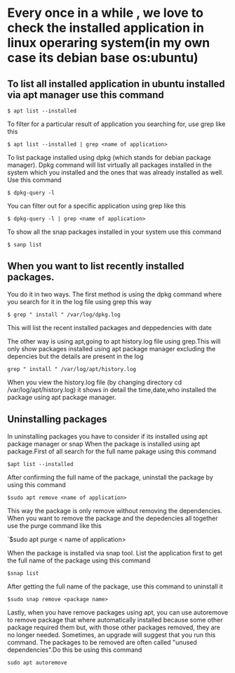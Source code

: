 # Every once in a while , we love to check the installed application in linux operaring system(in my own case its debian base os:ubuntu)
## To list all installed application in ubuntu installed via apt manager use this command 

`$ apt list --installed`

To filter for a particular result of application you searching for, use grep like this

`$ apt list --installed | grep <name of application>`

To list package installed using dpkg (which stands for debian package manager). Dpkg command will list virtually all packages installed in the system which you installed and the ones that was already installed as well. Use this command

`$ dpkg-query -l`

You can filter out for a specific application using grep like this

`$ dpkg-query -l | grep <name of application> `

To show all the snap packages installed in your system use this command

`$ sanp list`

## When you want to list recently installed packages.
You do it in two ways. The first method is using the dpkg command where you search for it in the log file using grep this way 

`$ grep " install " /var/log/dpkg.log`

This will list the recent installed packages and deppedencies with date

The other way is using apt,going to apt history.log file using grep.This will only show packages installed using apt package manager excluding the depencies but the details are present in the log 

`grep " install " /var/log/apt/history.log`

When you view the history.log file (by changing directory cd /var/log/apt/history.log) it shows in detail the time,date,who installed the package using apt package manager.

## Uninstalling packages
In uninstalling packages you have to consider if its installed using apt package manager or snap 
When the package is installed using apt package.First of all search for the full name pakage using this command

`$apt list --installed`

After confirming the full name of the package, uninstall the package by using this command

`$sudo apt remove <name of application>`

This way the package is only remove without removing the dependencies. When you want to remove the package and the depedencies all together use the purge command like this 

`$sudo apt purge < name of application>

When the package is installed via snap tool. List the application first to get the full name of the package using this command 

`$snap list`

After getting the full name of the package, use this command to uninstall it

`$sudo snap remove <package name>`
 
 Lastly, when you have remove packages using apt, you can use autoremove to remove package that where automatically installed because some other package required them but, with those other packages removed, they are no longer needed. Sometimes, an upgrade will suggest that you run this command. The packages to be removed are often called "unused dependencies".Do this be using this command
  
 `sudo apt autoremove`
